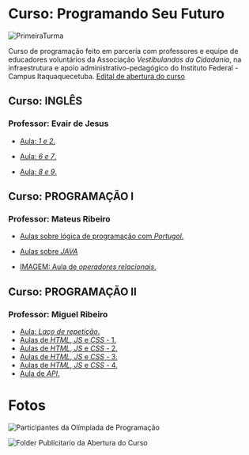 
# Curso: Programando Seu Futuro

![PrimeiraTurma](https://scontent.fcgh43-1.fna.fbcdn.net/v/t39.30808-6/275726094_4537009189737622_8261010557457019439_n.png?_nc_cat=101&ccb=1-7&_nc_sid=730e14&_nc_eui2=AeFjMtOYHh7ryv1NRKBIi0W6lUuvyrLA87aVS6_KssDztv3p4-L-n2cmxvlWzKmhSPEqHIQwIFzMC4PeBL45m1dj&_nc_ohc=nVnZpk2aurYAX8DAkVt&_nc_ht=scontent.fcgh43-1.fna&oh=00_AT91OH2vI6rY7WYNHaFD9KwspFJnRvgKengsNCpTkXNCbA&oe=62B8E0D6)

Curso de programação feito em parceria com professores e equipe de educadores voluntários da Associação _Vestibulandos da Cidadania_, na infraestrutura e apoio administrativo-pedagógico do Instituto Federal - Campus Itaquaquecetuba.
[Edital de abertura do curso](https://itq.ifsp.edu.br/index.php/ultimas-noticias/1304-cex-edital-003-2022-selecao-para-vagas-no-curso-de-extensao-programando-seu-futuro-ofertado-no-espaco-do-ifsp-por-professores-voluntarios-da-associacao-vestibulandos-da-cidadania-inscricoes-de-04-a-14-02-2022)



## Curso: INGLÊS
### Professor: Evair de Jesus

* [Aula: *1 e 2*.](https://github.com/claudiadejesusdantas/programando-seu-futuro/blob/main/Aulas_Evair/Apresenta%C3%A7%C3%A3o%201%20e%202%20_Professor%20Evair%20Ingl%C3%AAs.pdf)

* [Aula: *6 e 7*.](https://github.com/claudiadejesusdantas/programando-seu-futuro/blob/main/Aulas_Evair/Apresenta%C3%A7%C3%A3o%206%20e%207%20_Professor%20Evair%20Ingl%C3%AAs%201%2009052022.pdf)


* [Aula: *8 e 9*.](https://github.com/claudiadejesusdantas/programando-seu-futuro/blob/main/Aulas_Evair/Apresenta%C3%A7%C3%A3o%208%20e%209%20_Professor%20Evair%20Ingl%C3%AAs.pdf)


## Curso: PROGRAMAÇÃO I
### Professor: Mateus Ribeiro

* [Aulas sobre lógica de programação com *Portugol*.](https://github.com/claudiadejesusdantas/EstudosDePortugol_ProgramandoSeuFuturo2022)

* [Aulas sobre *JAVA*](https://github.com/claudiadejesusdantas/programando-seu-futuro/tree/main/Aulas_Mateus/Curso_Java)

* [IMAGEM: Aula de *operadores relacionais*.](https://github.com/claudiadejesusdantas/programando-seu-futuro/blob/main/Aulas_Mateus/operadores_relacionais_marco2022.jpeg)


## Curso: PROGRAMAÇÃO II
### Professor: Miguel Ribeiro

* [Aula: *Laço de repetição*.]()
* [Aulas de *HTML*, *JS* e *CSS* - 1.](https://github.com/claudiadejesusdantas/programando-seu-futuro/tree/main/Aulas_Miguel/HTML-CSS)
* [Aulas de *HTML*, *JS* e *CSS* - 2.](https://github.com/claudiadejesusdantas/programando-seu-futuro/tree/main/Aulas_Miguel/Desenvolvimento_Web)
* [Aulas de *HTML*, *JS* e *CSS* - 3.](https://github.com/claudiadejesusdantas/programando-seu-futuro/tree/main/Aulas_Miguel/aulas_js/HTML-CSS)
* [Aulas de *HTML*, *JS* e *CSS* - 4.](https://github.com/claudiadejesusdantas/programando-seu-futuro/tree/main/Aulas_Miguel/github/CyberStore)
* [Aula de *API*.](https://github.com/claudiadejesusdantas/programando-seu-futuro/tree/main/Aulas_Miguel/segunda-api-node)

# Fotos

![Participantes da Olímpiada de Programação](https://www.facebook.com/vestibulandosdacidadania/photos/a.769288406509738/4632737173498156/)

![Folder Publicitario da Abertura do Curso](https://www.facebook.com/vestibulandosdacidadania/photos/4466300630141812/)

